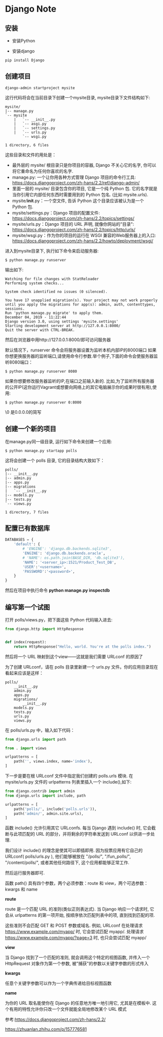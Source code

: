 # Django Note

## 安装

* 安装Python

* 安装django

```Shell
pip install Django
```

## 创建项目

```Shell
django-admin startproject mysite
```

这行代码将会在当前目录下创建一个mysite目录, mysite目录下文件结构如下:

```Shell
mysite/
|-- manage.py
`-- mysite
    |   `-- __init__.py
    |   `-- asgi.py
    |   `-- settings.py
    |   `-- urls.py
        `-- wsgi.py

1 directory, 6 files
```

这些目录和文件的用处是：

- 最外层的 mysite/ 根目录只是你项目的容器, Django 不关心它的名字, 你可以将它重命名为任何你喜欢的名字.
- manage.py: 一个让你用各种方式管理 Django 项目的命令行工具: https://docs.djangoproject.com/zh-hans/2.2/ref/django-admin/
- 里面一层的 mysite/ 目录包含你的项目, 它是一个纯 Python 包. 它的名字就是当你引用它内部任何东西时需要用到的 Python 包名. (比如 mysite.urls).
- mysite/__init__.py：一个空文件, 告诉 Python 这个目录应该被认为是一个 Python 包.
- mysite/settings.py：Django 项目的配置文件: https://docs.djangoproject.com/zh-hans/2.2/topics/settings/
- mysite/urls.py：Django 项目的 URL 声明, 就像你网站的"目录": https://docs.djangoproject.com/zh-hans/2.2/topics/http/urls/
- mysite/wsgi.py：作为你的项目的运行在 WSGI 兼容的Web服务器上的入口: https://docs.djangoproject.com/zh-hans/2.2/howto/deployment/wsgi/

进入到mysite目录下, 执行如下命令来启动服务器:

```Shell
$ python manage.py runserver
```

输出如下:

```Shell
Watching for file changes with StatReloader
Performing system checks...

System check identified no issues (0 silenced).

You have 17 unapplied migration(s). Your project may not work properly until you apply the migrations for app(s): admin, auth, contenttypes, sessions.
Run 'python manage.py migrate' to apply them.
December 04, 2019 - 11:22:44
Django version 3.0, using settings 'mysite.settings'
Starting development server at http://127.0.0.1:8000/
Quit the server with CTRL-BREAK.
```

然后在浏览器中用http://127.0.0.1:8000/即可访问服务器

默认情况下，runserver 命令会将服务器设置为监听本机内部IP的8000端口
如果你想更换服务器的监听端口,请使用命令行参数.举个例子,下面的命令会使服务器监听8080端口：

```Shell
$ python manage.py runserver 8080
```
    
如果你想要修改服务器监听的IP,在端口之前输入新的. 比如,为了监听所有服务器的公开IP(这你运行Vagrant或想要向网络上的其它电脑展示你的成果时很有用),使用:

```Shell
$ python manage.py runserver 0:8000
```
    
\0 是0.0.0.0的简写

## 创建一个新的项目

在manage.py同一级目录, 运行如下命令来创建一个应用:

```Shell
$ python manage.py startapp polls
```

这将会创建一个 polls 目录, 它的目录结构大致如下：

```Shell
polls/                                             
|-- __init__.py                                    
|-- admin.py                                       
|-- apps.py                                        
|-- migrations                                     
|   `-- __init__.py
|-- models.py                                      
|-- tests.py                                       
`-- views.py                                       
                                                   
1 directory, 7 files
```      

## 配置已有数据库

```Python
DATABASES = {
    'default': {
        # 'ENGINE': 'django.db.backends.sqlite3',
        'ENGINE': 'django.db.backends.oracle',
        # 'NAME': os.path.join(BASE_DIR, 'db.sqlite3'),
        'NAME': '<server_ip>:1521/Product_Test_DB',
        'USER':'<username>',
        'PASSWORD':'<password>',
    }
}
```

然后在项目中执行命令 **python manage.py inspectdb**

## 编写第一个试图

打开 polls/views.py，把下面这些 Python 代码输入进去:

```Python
from django.http import HttpResponse


def index(request):
    return HttpResponse("Hello, world. You're at the polls index.")
```

然后将一个 URL 映射到这个view——这就是我们需要 URLconf 的原因了

为了创建 URLconf，请在 polls 目录里新建一个 urls.py 文件。你的应用目录现在看起来应该是这样：

```Shell
polls/
    __init__.py
    admin.py
    apps.py
    migrations/
        __init__.py
    models.py
    tests.py
    urls.py
    views.py
```

在 polls/urls.py 中，输入如下代码：

```Python
from django.urls import path

from . import views

urlpatterns = [
    path('', views.index, name='index'),
]
```

下一步是要在根 URLconf 文件中指定我们创建的 polls.urls 模块. 在 mysite/urls.py 文件的 urlpatterns 列表里插入一个 include(),如下:

```Python
from django.contrib import admin
from django.urls import include, path

urlpatterns = [
    path('polls/', include('polls.urls')),
    path('admin/', admin.site.urls),
]
```

函数 include() 允许引用其它 URLconfs. 每当 Django 遇到 include() 时, 它会截断与此项匹配的 URL 的部分，并将剩余的字符串发送到 URLconf 以供进一步处理.

我们设计 include() 的理念是使其可以即插即用. 因为投票应用有它自己的 URLconf( polls/urls.py ), 他们能够被放在 "/polls/", "/fun_polls/", "/content/polls/", 或者其他任何路径下, 这个应用都能够正常工作.

然后运行服务器即可.

函数 path() 具有四个参数，两个必须参数：route 和 view，两个可选参数：kwargs 和 name

**route**

route 是一个匹配 URL 的准则(类似正则表达式). 当 Django 响应一个请求时, 它会从 urlpatterns 的第一项开始, 按顺序依次匹配列表中的项, 直到找到匹配的项.

这些准则不会匹配 GET 和 POST 参数或域名. 例如, URLconf 在处理请求 https://www.example.com/myapp/ 时, 它会尝试匹配 myapp/. 处理请求 https://www.example.com/myapp/?page=3 时, 也只会尝试匹配 myapp/

**view**

当 Django 找到了一个匹配的准则, 就会调用这个特定的视图函数, 并传入一个 HttpRequest 对象作为第一个参数, 被"捕获"的参数以关键字参数的形式传入

**kwargs**

任意个关键字参数可以作为一个字典传递给目标视图函数

**name**

为你的 URL 取名能使你在 Django 的任意地方唯一地引用它, 尤其是在模板中. 这个有用的特性允许你只改一个文件就能全局地修改某个 URL 模式










参考:https://docs.djangoproject.com/zh-hans/2.2/

https://zhuanlan.zhihu.com/p/157776581

